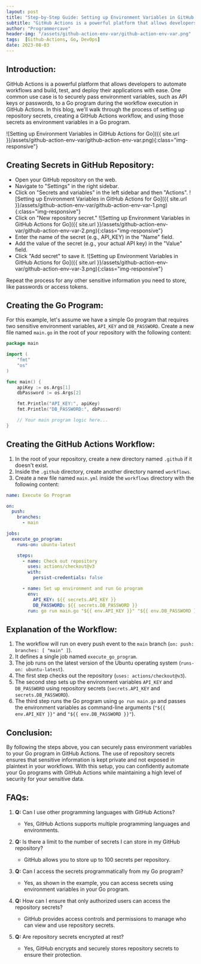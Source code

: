 ```yaml
---
layout: post
title: "Step-by-Step Guide: Setting up Environment Variables in GitHub Actions for Go"
subtitle: "GitHub Actions is a powerful platform that allows developers to automate workflows and build, test, and deploy their applications with ease. One common use case is to securely pass environment variables, such as API keys or passwords, to a Go program during the workflow execution in GitHub Actions. In this blog, we'll walk through the process of setting up repository secrets, creating a GitHub Actions workflow, and using those secrets as environment variables in a Go program."
author: "Programmercave"
header-img: "/assets/github-action-env-var/github-action-env-var.png"
tags:  [Github-Actions, Go, DevOps]
date: 2023-08-03
---
```


## Introduction:

GitHub Actions is a powerful platform that allows developers to automate workflows and build, test, and deploy their applications with ease. One common use case is to securely pass environment variables, such as API keys or passwords, to a Go program during the workflow execution in GitHub Actions. In this blog, we'll walk through the process of setting up repository secrets, creating a GitHub Actions workflow, and using those secrets as environment variables in a Go program.

![Setting up Environment Variables in GitHub Actions for Go]({{ site.url }}/assets/github-action-env-var/github-action-env-var.png){:class="img-responsive"}

## Creating Secrets in GitHub Repository:

 - Open your GitHub repository on the web.
 - Navigate to "Settings" in the right sidebar.
 - Click on "Secrets and variables" in the left sidebar and then "Actions".
 ![Setting up Environment Variables in GitHub Actions for Go]({{ site.url }}/assets/github-action-env-var/github-action-env-var-1.png){:class="img-responsive"}
 - Click on "New repository secret."
 ![Setting up Environment Variables in GitHub Actions for Go]({{ site.url }}/assets/github-action-env-var/github-action-env-var-2.png){:class="img-responsive"}
 - Enter the name of the secret (e.g., API_KEY) in the "Name" field.
 - Add the value of the secret (e.g., your actual API key) in the "Value" field.
 - Click "Add secret" to save it.
 ![Setting up Environment Variables in GitHub Actions for Go]({{ site.url }}/assets/github-action-env-var/github-action-env-var-3.png){:class="img-responsive"}

Repeat the process for any other sensitive information you need to store, like passwords or access tokens.

## Creating the Go Program:

For this example, let's assume we have a simple Go program that requires two sensitive environment variables, `API_KEY` and `DB_PASSWORD`. Create a new file named `main.go` in the root of your repository with the following content:

```go
package main

import (
	"fmt"
	"os"
)

func main() {
	apiKey := os.Args[1]
	dbPassword := os.Args[2]

	fmt.Println("API_KEY:", apiKey)
	fmt.Println("DB_PASSWORD:", dbPassword)

	// Your main program logic here...
}
```

## Creating the GitHub Actions Workflow:

1. In the root of your repository, create a new directory named `.github` if it doesn't exist.
2. Inside the `.github` directory, create another directory named `workflows`.
3. Create a new file named `main.yml` inside the `workflows` directory with the following content:

```yaml
name: Execute Go Program

on:
  push:
    branches:
      - main

jobs:
  execute_go_program:
    runs-on: ubuntu-latest

    steps:
      - name: Check out repository
        uses: actions/checkout@v3
        with:
          persist-credentials: false

      - name: Set up environment and run Go program
        env:
          API_KEY: ${{ secrets.API_KEY }}
          DB_PASSWORD: ${{ secrets.DB_PASSWORD }}
        run: go run main.go "${{ env.API_KEY }}" "${{ env.DB_PASSWORD }}"
```

## Explanation of the Workflow:

1. The workflow will run on every push event to the `main` branch (`on: push: branches: [ "main" ]`).
2. It defines a single job named `execute_go_program`.
3. The job runs on the latest version of the Ubuntu operating system (`runs-on: ubuntu-latest`).
4. The first step checks out the repository (`uses: actions/checkout@v3`).
5. The second step sets up the environment variables `API_KEY` and `DB_PASSWORD` using repository secrets (`secrets.API_KEY` and `secrets.DB_PASSWORD`).
6. The third step runs the Go program using `go run main.go` and passes the environment variables as command-line arguments (`"${{ env.API_KEY }}"` and `"${{ env.DB_PASSWORD }}"`).

## Conclusion:

By following the steps above, you can securely pass environment variables to your Go program in GitHub Actions. The use of repository secrets ensures that sensitive information is kept private and not exposed in plaintext in your workflows. With this setup, you can confidently automate your Go programs with GitHub Actions while maintaining a high level of security for your sensitive data.

## FAQs:

1. **Q:** Can I use other programming languages with GitHub Actions?
   - Yes, GitHub Actions supports multiple programming languages and environments.

2. **Q:** Is there a limit to the number of secrets I can store in my GitHub repository?
   - GitHub allows you to store up to 100 secrets per repository.

3. **Q:** Can I access the secrets programmatically from my Go program?
   - Yes, as shown in the example, you can access secrets using environment variables in your Go program.

4. **Q:** How can I ensure that only authorized users can access the repository secrets?
   - GitHub provides access controls and permissions to manage who can view and use repository secrets.

5. **Q:** Are repository secrets encrypted at rest?
   - Yes, GitHub encrypts and securely stores repository secrets to ensure their protection.

